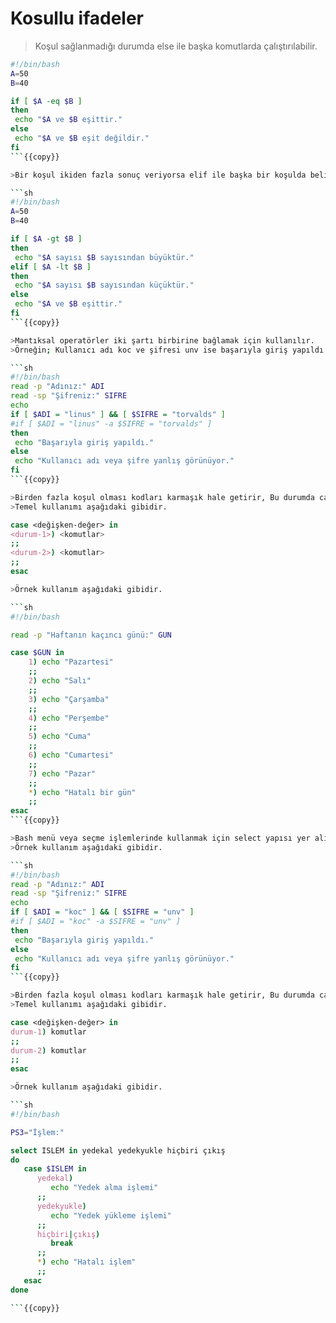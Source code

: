 # Kosullu ifadeler

>Koşul sağlanmadığı durumda else ile başka komutlarda çalıştırılabilir.

```sh
#!/bin/bash
A=50
B=40

if [ $A -eq $B ]
then
 echo "$A ve $B eşittir."
else
 echo "$A ve $B eşit değildir."
fi
```{{copy}}

>Bir koşul ikiden fazla sonuç veriyorsa elif ile başka bir koşulda belirtilebilir.

```sh
#!/bin/bash
A=50
B=40

if [ $A -gt $B ]
then
 echo "$A sayısı $B sayısından büyüktür."
elif [ $A -lt $B ]
then
 echo "$A sayısı $B sayısından küçüktür."
else
 echo "$A ve $B eşittir."
fi
```{{copy}}

>Mantıksal operatörler iki şartı birbirine bağlamak için kullanılır.
>Örneğin; Kullanıcı adı koc ve şifresi unv ise başarıyla giriş yapıldı yazan bir script yazmak istersek **-a**  veya **&&** mantıksal operatörlerini kullanabiliriz.

```sh
#!/bin/bash
read -p "Adınız:" ADI
read -sp "Şifreniz:" SIFRE
echo
if [ $ADI = "linus" ] && [ $SIFRE = "torvalds" ]
#if [ $ADI = "linus" -a $SIFRE = "torvalds" ]
then
 echo "Başarıyla giriş yapıldı."
else
 echo "Kullanıcı adı veya şifre yanlış görünüyor."
fi
```{{copy}}

>Birden fazla koşul olması kodları karmaşık hale getirir, Bu durumda case yapısı kullanılabilir.
>Temel kullanımı aşağıdaki gibidir.

case <değişken-değer> in
<durum-1>) <komutlar>
;;
<durum-2>) <komutlar>
;;
esac

>Örnek kullanım aşağıdaki gibidir.

```sh
#!/bin/bash

read -p "Haftanın kaçıncı günü:" GUN

case $GUN in
    1) echo "Pazartesi"
    ;;
    2) echo "Salı"
    ;;
    3) echo "Çarşamba"
    ;;
    4) echo "Perşembe"
    ;;
    5) echo "Cuma"
    ;;
    6) echo "Cumartesi"
    ;;
    7) echo "Pazar"
    ;;
    *) echo "Hatalı bir gün"
    ;;
esac
```{{copy}}

>Bash menü veya seçme işlemlerinde kullanmak için select yapısı yer alır.
>Örnek kullanım aşağıdaki gibidir.

```sh
#!/bin/bash
read -p "Adınız:" ADI
read -sp "Şifreniz:" SIFRE
echo
if [ $ADI = "koc" ] && [ $SIFRE = "unv" ]
#if [ $ADI = "koc" -a $SIFRE = "unv" ]
then
 echo "Başarıyla giriş yapıldı."
else
 echo "Kullanıcı adı veya şifre yanlış görünüyor."
fi
```{{copy}}

>Birden fazla koşul olması kodları karmaşık hale getirir, Bu durumda case yapısı kullanılabilir.
>Temel kullanımı aşağıdaki gibidir.

case <değişken-değer> in
durum-1) komutlar
;;
durum-2) komutlar
;;
esac

>Örnek kullanım aşağıdaki gibidir.

```sh
#!/bin/bash

PS3="İşlem:"

select ISLEM in yedekal yedekyukle hiçbiri çıkış
do
   case $ISLEM in
      yedekal) 
         echo "Yedek alma işlemi"
      ;;
      yedekyukle)
         echo "Yedek yükleme işlemi"
      ;;
      hiçbiri|çıkış) 
         break
      ;;
      *) echo "Hatalı işlem"
      ;;
   esac
done

```{{copy}}
